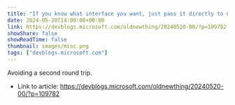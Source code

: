 ```yaml
---
title: "If you know what interface you want, just pass it directly to CoCreateInstance"
date: 2024-05-20T14:00:00+00:00
link: https://devblogs.microsoft.com/oldnewthing/20240520-00/?p=109782
showShare: false
showReadTime: false
thumbnail: images/misc.png
tags: ["devblogs.microsoft.com"]
---
```

Avoiding a second round trip.

- Link to article: https://devblogs.microsoft.com/oldnewthing/20240520-00/?p=109782